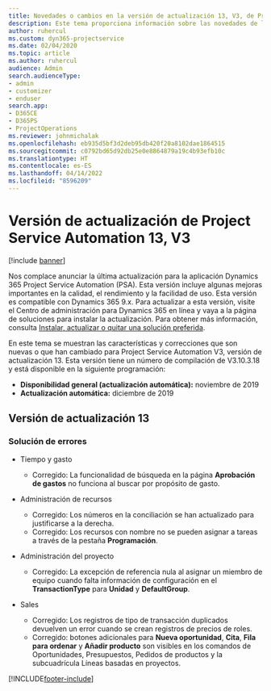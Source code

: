 ```yaml
---
title: Novedades o cambios en la versión de actualización 13, V3, de Project Service Automation
description: Este tema proporciona información sobre las novedades de la versión de actualización 13 de Project Service Automation, V3.
author: ruhercul
ms.custom: dyn365-projectservice
ms.date: 02/04/2020
ms.topic: article
ms.author: ruhercul
audience: Admin
search.audienceType:
- admin
- customizer
- enduser
search.app:
- D365CE
- D365PS
- ProjectOperations
ms.reviewer: johnmichalak
ms.openlocfilehash: eb935d5bf3d2deb95db420f20a8102dae1864515
ms.sourcegitcommit: c0792bd65d92db25e0e8864879a19c4b93efb10c
ms.translationtype: HT
ms.contentlocale: es-ES
ms.lasthandoff: 04/14/2022
ms.locfileid: "8596209"
---
```

# <a name="project-service-automation-update-release-13-v3"></a>Versión de actualización de Project Service Automation 13, V3

[!include [banner](../includes/psa-now-project-operations.md)]

Nos complace anunciar la última actualización para la aplicación Dynamics 365 Project Service Automation (PSA). Esta versión incluye algunas mejoras importantes en la calidad, el rendimiento y la facilidad de uso. Esta versión es compatible con Dynamics 365 9.x. Para actualizar a esta versión, visite el Centro de administración para Dynamics 365 en línea y vaya a la página de soluciones para instalar la actualización. Para obtener más información, consulta [Instalar, actualizar o quitar una solución preferida](/power-platform/admin/install-remove-preferred-solution).

En este tema se muestran las características y correcciones que son nuevas o que han cambiado para Project Service Automation V3, versión de actualización 13. Esta versión tiene un número de compilación de V3.10.3.18 y está disponible en la siguiente programación:

- **Disponibilidad general (actualización automática):** noviembre de 2019
- **Actualización automática:** diciembre de 2019


## <a name="update-release-13"></a>Versión de actualización 13 

### <a name="bug-fixes"></a>Solución de errores

- Tiempo y gasto

     - Corregido: La funcionalidad de búsqueda en la página **Aprobación de gastos** no funciona al buscar por propósito de gasto.

- Administración de recursos

     - Corregido: Los números en la conciliación se han actualizado para justificarse a la derecha.
     - Corregido: Los recursos con nombre no se pueden asignar a tareas a través de la pestaña **Programación**.

- Administración del proyecto

     - Corregido: La excepción de referencia nula al asignar un miembro de equipo cuando falta información de configuración en el **TransactionType** para **Unidad** y **DefaultGroup**.

- Sales

     - Corregido: Los registros de tipo de transacción duplicados devuelven un error cuando se crean registros de precios de roles.
     - Corregido: botones adicionales para **Nueva oportunidad**, **Cita**, **Fila para ordenar** y **Añadir producto** son visibles en los comandos de Oportunidades, Presupuestos, Pedidos de productos y la subcuadrícula Líneas basadas en proyectos.




[!INCLUDE[footer-include](../includes/footer-banner.md)]
